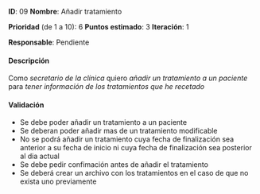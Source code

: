 **ID**: 09
**Nombre**: Añadir tratamiento

**Prioridad** (de 1 a 10): 6
**Puntos estimado**: 3
**Iteración**: 1

**Responsable**: Pendiente

#### Descripción

Como *secretario de la clínica* quiero *añadir un tratamiento a un paciente* para *tener información de los tratamientos que he recetado*

#### Validación

* Se debe poder añadir un tratamiento a un paciente
* Se deberan poder añadir mas de un tratamiento modificable
* No se podrá añadir un tratamiento cuya fecha de finalización sea anterior a su fecha de inicio ni cuya fecha de finalización sea posterior al dia actual
* Se debe pedir confimación antes de añadir el tratamiento
* Se deberá crear un archivo con los tratamientos en el caso de que no exista uno previamente

